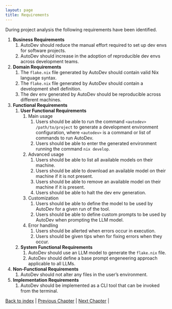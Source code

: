 ```yaml
---
layout: page
title: Requirements
---
```


<!-- TODO check if these are correct -->

During project analysis the following requirements have been identified.

1. **Business Requirements**
    1. AutoDev should reduce the manual effort required to set up dev envs for software projects.
    1. AutoDev should increase in the adoption of reproducible dev envs across development teams.
1. **Domain Requirements**
    1. The `flake.nix` file generated by AutoDev should contain valid Nix language syntax.
    1. The `flake.nix` file generated by AutoDev should contain a development shell definition.
    1. The dev env generated by AutoDev should be reproducible across different machines.
1. **Functional Requirements**
    1. **User Functional Requirements**
        1. Main usage
            1. Users should be able to run the command `<autodev> /path/to/project` to generate a development environment configuration, where `<autodev>` is a command or list of commands to run AutoDev.
            1. Users should be able to enter the generated environment running the command `nix develop`.
        1. Advanced usage
            1. Users should be able to list all available models on their machine.
            1. Users should be able to download an available model on their machine if it is not present.
            1. Users should be able to remove an available model on their machine if it is present.
            1. Users should be able to halt the dev env generation.
        1. Customization
            1. Users should be able to define the model to be used by AutoDev for a given run of the tool.
            1. Users should be able to define custom prompts to be used by AutoDev when prompting the LLM model.
        1. Error handling
            1. Users should be allerted when errors occur in execution.
            1. Users should be given tips when for fixing errors when they occur.
    1. **System Functional Requirements**
        1. AutoDev should use an LLM model to generate the `flake.nix` file.
        1. AutoDev should define a base prompt engeneering approach applicable to all LLMs.
1. **Non-Functional Requirements**
    1. AutoDev should not alter any files in the user’s environment.
1. **Implementation Requirements**
    1. AutoDev should be implemented as a CLI tool that can be invoked from the terminal.

[Back to index](./index.md) |
[Previous Chapter](./introduction.md) |
[Next Chapter](./architectural-design.md) |
